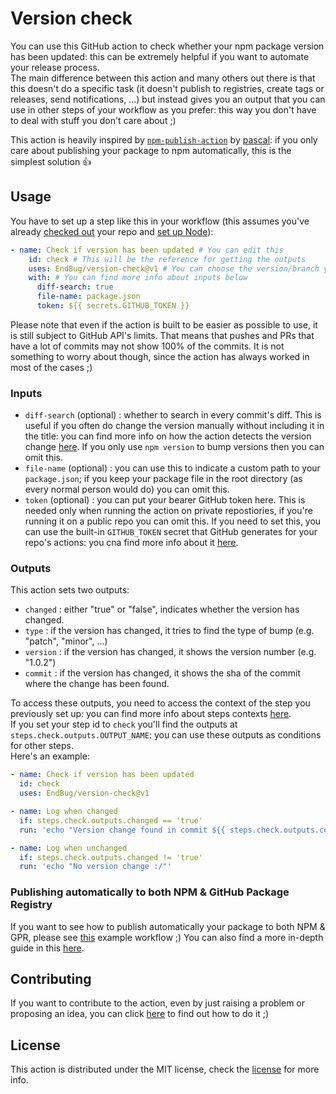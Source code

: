 # Version check

You can use this GitHub action to check whether your npm package version has been updated: this can be extremely helpful if you want to automate your release process.  
The main difference between this action and many others out there is that this doesn't do a specific task (it doesn't publish to registries, create tags or releases, send notifications, ...) but instead gives you an output that you can use in other steps of your workflow as you prefer: this way you don't have to deal with stuff you don't care about ;)

This action is heavily inspired by [`npm-publish-action`](https://github.com/pascalgn/npm-publish-action) by [pascal](https://github.com/pascalgn): if you only care about publishing your package to npm automatically, this is the simplest solution :thumbsup:  

## Usage

You have to set up a step like this in your workflow (this assumes you've already [checked out](https://github.com/actions/checkout) your repo and [set up Node](https://github.com/actions/setup-node)):

```yaml
- name: Check if version has been updated # You can edit this
    id: check # This will be the reference for getting the outputs
    uses: EndBug/version-check@v1 # You can choose the version/branch you prefer
    with: # You can find more info about inputs below
      diff-search: true
      file-name: package.json
      token: ${{ secrets.GITHUB_TOKEN }}
```

Please note that even if the action is built to be easier as possible to use, it is still subject to GitHub API's limits. That means that pushes and PRs that have a lot of commits may not show 100% of the commits. It is not something to worry about though, since the action has always worked in most of the cases ;)

### Inputs

- `diff-search` (optional) : whether to search in every commit's diff. This is useful if you often do change the version manually without including it in the title: you can find more info on how the action detects the version change [here](doc/logic_chain.md). If you only use `npm version` to bump versions then you can omit this.
- `file-name` (optional) : you can use this to indicate a custom path to your `package.json`; if you keep your package file in the root directory (as every normal person would do) you can omit this.
- `token` (optional) : you can put your bearer GitHub token here. This is needed only when running the action on private repostiories, if you're running it on a public repo you can omit this. If you need to set this, you can use the built-in `GITHUB_TOKEN` secret that GitHub generates for your repo's actions: you cna find more info about it [here](https://help.github.com/en/github/automating-your-workflow-with-github-actions/virtual-environments-for-github-actions#github_token-secret).

### Outputs

This action sets two outputs:

- `changed` : either "true" or "false", indicates whether the version has changed.
- `type` : if the version has changed, it tries to find the type of bump (e.g. "patch", "minor", ...)
- `version` : if the version has changed, it shows the version number (e.g. "1.0.2")
- `commit` : if the version has changed, it shows the sha of the commit where the change has been found.

To access these outputs, you need to access the context of the step you previously set up: you can find more info about steps contexts [here](https://help.github.com/en/articles/contexts-and-expression-syntax-for-github-actions#steps-context).  
If you set your step id to `check` you'll find the outputs at `steps.check.outputs.OUTPUT_NAME`: you can use these outputs as conditions for other steps.  
Here's an example:

```yaml
- name: Check if version has been updated
  id: check
  uses: EndBug/version-check@v1

- name: Log when changed
  if: steps.check.outputs.changed == 'true'
  run: 'echo "Version change found in commit ${{ steps.check.outputs.commit }}! New version: ${{ steps.check.outputs.version }} (${{ steps.check.outputs.type }})"'

- name: Log when unchanged
  if: steps.check.outputs.changed != 'true'
  run: 'echo "No version change :/"'
```

### Publishing automatically to both NPM & GitHub Package Registry

If you want to see how to publish automatically your package to both NPM & GPR, please see [this](doc/auto-publish-example.yml) example workflow ;)
You can also find a more in-depth guide in this [here](doc/auto-publish-walkthrough.md).

## Contributing

If you want to contribute to the action, even by just raising a problem or proposing an idea, you can click [here](CONTRIBUTING.md) to find out how to do it ;)

## License

This action is distributed under the MIT license, check the [license](LICENSE) for more info.
